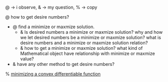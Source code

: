 
@ -> i observe, & -> my question, % -> copy

@ how to get desire numbers?

- @ find a minimize or maxmize solution.
  - & Is desired numbers a minimize or maxmize solution? why and how we let desired numbers be a minimize or maxmize solution? what is desire numbers and a minimize or maxmize solution relation? 
  - & how to get a minimize or maxmize solution? what kind of Mathematical object have relationship with minimize or maxmize value? 
- & have any other method to get desire numbers?

% [minimizing a convex differentiable function](https://scholar.google.com/citations?view_op=view_citation&hl=zh-TW&user=Mqz_yhAAAAAJ&citation_for_view=Mqz_yhAAAAAJ:Z5m8FVwuT1cC)
